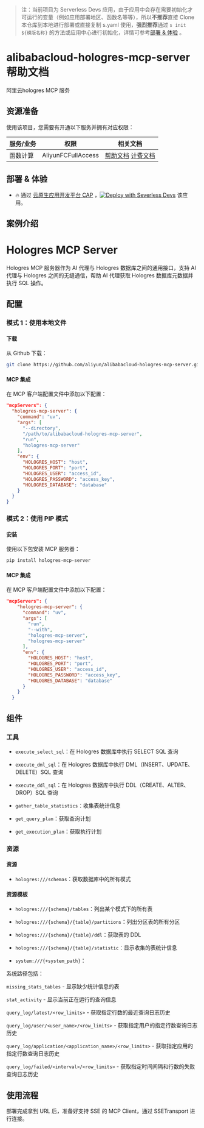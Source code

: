 
> 注：当前项目为 Serverless Devs 应用，由于应用中会存在需要初始化才可运行的变量（例如应用部署地区、函数名等等），所以**不推荐**直接 Clone 本仓库到本地进行部署或直接复制 s.yaml 使用，**强烈推荐**通过 `s init ${模版名称}` 的方法或应用中心进行初始化，详情可参考[部署 & 体验](#部署--体验) 。

# alibabacloud-hologres-mcp-server 帮助文档

<description>

阿里云hologres MCP 服务


</description>


## 资源准备

使用该项目，您需要有开通以下服务并拥有对应权限：

<service>



| 服务/业务 |  权限  | 相关文档 |
| --- |  --- | --- |
| 函数计算 |  AliyunFCFullAccess | [帮助文档](https://help.aliyun.com/product/2508973.html) [计费文档](https://help.aliyun.com/document_detail/2512928.html) |

</service>

<remark>



</remark>

<disclaimers>



</disclaimers>

## 部署 & 体验

<appcenter>
   
- :fire: 通过 [云原生应用开发平台 CAP](https://cap.console.aliyun.com/template-detail?template=alibabacloud-hologres-mcp-server) ，[![Deploy with Severless Devs](https://img.alicdn.com/imgextra/i1/O1CN01w5RFbX1v45s8TIXPz_!!6000000006118-55-tps-95-28.svg)](https://cap.console.aliyun.com/template-detail?template=alibabacloud-hologres-mcp-server) 该应用。
   
</appcenter>
<deploy>
    
   
</deploy>

## 案例介绍

<appdetail id="flushContent">

# Hologres MCP Server

Hologres MCP 服务器作为 AI 代理与 Hologres 数据库之间的通用接口，支持 AI 代理与 Hologres 之间的无缝通信，帮助 AI 代理获取 Hologres 数据库元数据并执行 SQL 操作。

## 配置

### 模式 1：使用本地文件

#### 下载

从 Github 下载：

```bash
git clone https://github.com/aliyun/alibabacloud-hologres-mcp-server.git
```

#### MCP 集成

在 MCP 客户端配置文件中添加以下配置：
```json
"mcpServers": {
  "hologres-mcp-server": {
    "command": "uv",
    "args": [
      "--directory",
      "/path/to/alibabacloud-hologres-mcp-server",
      "run",
      "hologres-mcp-server"
    ],
    "env": {
      "HOLOGRES_HOST": "host",
      "HOLOGRES_PORT": "port",
      "HOLOGRES_USER": "access_id",
      "HOLOGRES_PASSWORD": "access_key",
      "HOLOGRES_DATABASE": "database"
    }
  }
}
```

### 模式 2：使用 PIP 模式

#### 安装

使用以下包安装 MCP 服务器：

```bash
pip install hologres-mcp-server
```

#### MCP 集成

在 MCP 客户端配置文件中添加以下配置：

```json
"mcpServers": {
    "hologres-mcp-server": {
      "command": "uv",
      "args": [
        "run",
        "--with",
        "hologres-mcp-server",
        "hologres-mcp-server"
      ],
      "env": {
        "HOLOGRES_HOST": "host",
        "HOLOGRES_PORT": "port",
        "HOLOGRES_USER": "access_id",
        "HOLOGRES_PASSWORD": "access_key",
        "HOLOGRES_DATABASE": "database"
      }
    }
  }
```

## 组件

### 工具

- `execute_select_sql`：在 Hologres 数据库中执行 SELECT SQL 查询

- `execute_dml_sql`：在 Hologres 数据库中执行 DML（INSERT、UPDATE、DELETE）SQL 查询

- `execute_ddl_sql`：在 Hologres 数据库中执行 DDL（CREATE、ALTER、DROP）SQL 查询

- `gather_table_statistics`：收集表统计信息

- `get_query_plan`：获取查询计划

- `get_execution_plan`：获取执行计划

### 资源

#### 资源

- `hologres:///schemas`：获取数据库中的所有模式

#### 资源模板

- `hologres:///{schema}/tables`：列出某个模式下的所有表

- `hologres:///{schema}/{table}/partitions`：列出分区表的所有分区

- `hologres:///{schema}/{table}/ddl`：获取表的 DDL

- `hologres:///{schema}/{table}/statistic`：显示收集的表统计信息

- `system:///{+system_path}`：

系统路径包括：

`missing_stats_tables` - 显示缺少统计信息的表

`stat_activity` - 显示当前正在运行的查询信息

`query_log/latest/<row_limits>` - 获取指定行数的最近查询日志历史

`query_log/user/<user_name>/<row_limits>` - 获取指定用户的指定行数查询日志历史

`query_log/application/<application_name>/<row_limits>` - 获取指定应用的指定行数查询日志历史

`query_log/failed/<interval>/<row_limits>` - 获取指定时间间隔和行数的失败查询日志历史

</appdetail>




## 使用流程

<usedetail id="flushContent">

部署完成拿到 URL 后，准备好支持 SSE 的 MCP Client，通过 SSETransport 进行连接。

</usedetail>









